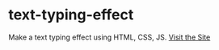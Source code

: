 # text-typing-effect
Make a text typing effect using HTML, CSS, JS.
[Visit the Site](https://mounter7.github.io/text-typing-effect/)

